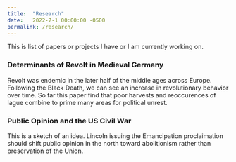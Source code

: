 ```yaml
---
title:  "Research"
date:   2022-7-1 00:00:00 -0500
permalink: /research/
---
```


This is list of papers or projects I have or I am currently working on.

### Determinants of Revolt in Medieval Germany
Revolt was endemic in the later half of the middle ages across Europe. Following the Black Death, we can see an increase in revolutionary behavior over time. So far this paper find that poor harvests and reoccurences of lague combine to prime many areas for political unrest.

### Public Opinion and the US Civil War
This is a sketch of an idea. Lincoln issuing the Emancipation proclaimation should shift public opinion in the north toward abolitionism rather than preservation of the Union.
